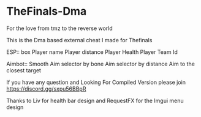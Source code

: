 # TheFinals-Dma
For the love from tmz to the reverse world


This is the Dma based external cheat I made for Thefinals

ESP::
box 
Player name
Player distance
Player Health
Player Team Id

Aimbot::
Smooth
Aim selector by bone 
Aim selector by distance
Aim to the closest target


If you have any question and Looking For Compiled Version please join https://discord.gg/sxpu56BBpR

Thanks to Liv for health bar design and RequestFX for the Imgui menu design
